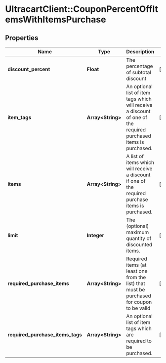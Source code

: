 # UltracartClient::CouponPercentOffItemsWithItemsPurchase

## Properties
Name | Type | Description | Notes
------------ | ------------- | ------------- | -------------
**discount_percent** | **Float** | The percentage of subtotal discount | [optional] 
**item_tags** | **Array&lt;String&gt;** | An optional list of item tags which will receive a discount of one of the required purchased items is purchased. | [optional] 
**items** | **Array&lt;String&gt;** | A list of items which will receive a discount if one of the required purchase items is purchased. | [optional] 
**limit** | **Integer** | The (optional) maximum quantity of discounted items. | [optional] 
**required_purchase_items** | **Array&lt;String&gt;** | Required items (at least one from the list) that must be purchased for coupon to be valid | [optional] 
**required_purchase_items_tags** | **Array&lt;String&gt;** | An optional list of item tags which are required to be purchased. | [optional] 


